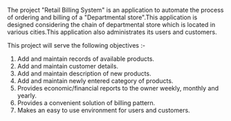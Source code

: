 The project "Retail Billing System" is an application to automate the process of ordering and billing of a "Departmental store".This application is designed considering the chain of departmental store which is located in various cities.This application also administrates its users and customers.

This project will serve the following objectives :-
1. Add and maintain records of available products.
2. Add and maintain customer details.
3. Add and maintain description of new products.
4. Add and maintain newly entered category of products.
5. Provides economic/financial reports to the owner weekly, monthly and yearly.
6. Provides a convenient solution of billing pattern.
7. Makes an easy to use environment for users and customers.
